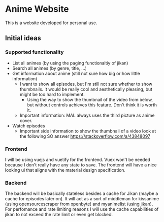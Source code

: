 # Anime Website

This is a website developed for personal use.

## Initial ideas

### Supported functionality

* List all animes (by using the paging functionaltiy of jikan)
* Search all animes (by genre, title, ...)
* Get information about anime (still not sure how big or how little information)
  * I want to show all episodes, but I'm still not sure whether to show thumbnails. It would be really cool and aesthetically pleasing, but might be too hard to implement.
    * Using the way to show the thumbnail of the video from below, but without controls achieves this feature. Don't think it is worth it.
  * Important information: MAL always uses the third picture as anime cover.
* Watch episodes
  * Important side information to show the thumbnail of a video look at the following SO answer https://stackoverflow.com/a/43848097

### Frontend

I will be using vuejs and vuetify for the frontend. Vuex won't be needed because I don't really have any state to save.
The frontend will have a nice looking ui that aligns with the material design specification.

### Backend

The backend will be basically stateless besides a cache for Jikan (maybe a cache for episodes later on). It will act as a sort of middleman for kissanime (using opensourcescraper from openbyte) and myanimelist (using jikan).
For perfomance and rate limiting reasons I will use the cache capabilities of jikan to not exceed the rate limit or even get blocked.
